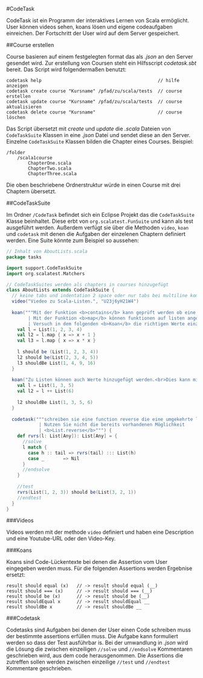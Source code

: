 #CodeTask

CodeTask ist ein Programm der interaktives Lernen von Scala ermöglicht. 
User können videos sehen, koans lösen und eigene codeaufgaben einreichen.
Der Fortschritt der User wird auf dem Server gespeichert.

##Course erstellen

Course basieren auf einem festgelegten format das als *.json* an den Server
gesendet wird. Zur erstellung von Coursen steht ein Hilfsscript *codetask.sbt* 
bereit. Das Script wird folgendermaßen benutzt:

```
codetask help                                           // hilfe anzeigen
codetask create course "Kursname" /pfad/zu/scala/tests  // course erstellen
codetask update course "Kursname" /pfad/zu/scala/tests  // course aktualisieren
codetask delete course "Kursname"                       // course löschen
```
Das Script übersetzt mit *create* und *update* die *.scala* Dateien von 
`CodeTaskSuite` Klassen in eine *.json* Datei und sendet diese an den Server.
Einzelne `CodeTaskSuite` Klassen bilden die Chapter eines Courses. Beispiel:

```
/folder
    /scala1course
        ChapterOne.scala
        ChapterTwo.scala
        ChapterThree.scala
```
Die oben beschriebene Ordnerstruktur würde in einen Course mit drei Chaptern
übersetzt.

##CodeTaskSuite

Im Ordner `/CodeTask` befindet sich ein Eclipse Projekt das die `CodeTaskSuite` 
Klasse beinhaltet. Diese erbt von `org.scalatest.FunSuite` und kann als test
ausgeführt werden. Außerdem verfügt sie über die Methoden `video`, `koan` und
`codetask` mit denen die Aufgaben der einzelenen Chaptern definiert werden.
Eine Suite könnte zum Beispiel so aussehen:

```scala
// Inhalt von AboutLists.scala
package tasks

import support.CodeTaskSuite
import org.scalatest.Matchers

// CodeTaskSuites werden als chapters in courses hinzugefügt
class AboutLists extends CodeTaskSuite {
  // keine tabs und indentation 2 space oder nur tabs bei multiline kommentaren
  video("Viedeo zu Scala-Listen.", "U23j6yH21W4")
  
  koan("""Mit der Funktion <b>contains</b> kann geprüft werden ob eine Liste ein bestimmtes Element enthält.
        | Mit der Funktion <b>map</b> können funktionen auf listen angewendet werden, die Ergebnisse werden in einer neuen Liste gespeichert.
        | Versuch in dem folgenden <b>Koan</b> die richtigen Werte einzutragen""") {
    val l = List(1, 2, 3, 4)
    val l2 = l.map { x => x + 1 }
    val l3 = l.map { x => x * x }
    
    l should be (List(1, 2, 3, 4))
    l2 should be(List(2, 3, 4, 5))
    l3 shouldBe List(1, 4, 9, 16)
  }
  
  koan("Zu Listen können auch Werte hinzugefügt werden.<br>Dies kann mit <b>++</b> geschehen.") {
    val l = List(1, 3, 5)
    val l2 = l ++ List(6)
    
    l2 shouldBe List(1, 3, 5, 6)
  }
  
  codetask("""schreiben sie eine function reverse die eine umgekehrte liste zurück geben.
            | Nutzen Sie nicht die bereits vorhandenen Möglichkeit
            | <b>List.reverse</b>""") {
    def rvrs(l: List[Any]): List[Any] = {
      //solve
      l match {
        case h :: tail => rvrs(tail) ::: List(h)
        case _       => Nil
      }
      //endsolve
    }
  
    //test
    rvrs(List(1, 2, 3)) should be(List(3, 2, 1))
    //endtest
  }  
}
```
###Videos

Videos werden mit der methode `video` definiert und haben eine Description und
eine Youtube-URL oder den Video-Key.

###Koans

Koans sind Code-Lückentexte bei denen die Assertion vom User eingegeben werden
muss. Für die folgenden Assertions werden Ergebnise ersetzt:

```
result should equal (x)   // -> result should equal (__) 
result should === (x)     // -> result should === (__)   
result should be (x)      // -> result should be (__)    
result shouldEqual x      // -> result shouldEqual __    
result shouldBe x         // -> result shouldBe __
```

###Codetask

Codetasks sind Aufgaben bei denen der User einen Code schreiben muss der
bestimmte assertions erfüllen muss. Die Aufgabe kann formuliert werden so dass
der Test ausführbar is. Bei der umwandlung in *.json* wird die Lösung die
zwischen einzeiligen `//solve` und `//endsolve` Kommentaren geschrieben wird,
aus dem code herausgenommen. 
Die Assertions die zutreffen sollen werden zwischen einzeilige `//test` und 
`//endtest` Kommentare geschrieben.